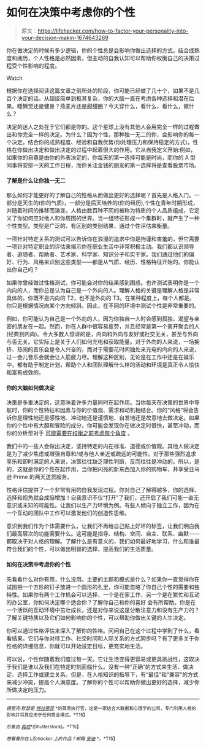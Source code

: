 # 如何在决策中考虑你的个性

> 原文：<https://lifehacker.com/how-to-factor-your-personality-into-your-decision-makin-1674643269>

你在做决定的时候有多少逻辑，你的个性总是会影响你做出选择的方式。结合成熟度和阅历，个人性格是必然因素，但主动的自我认知可以帮助你权衡自己的决策过程受个性影响的程度。

Watch

根据你在选择阅读这篇文章之前所处的阶段，你可能已经做了几十个，如果不是几百个决定的话。从超级简单到极其复杂，你的大脑一直在考虑各种选择和潜在后果。睡懒觉还是健身？燕麦片还是甜甜圈？今天穿什么，看什么，看什么，做什么？

决定的迷人之处在于它们都是你的。这个星球上没有其他人会用完全一样的过程做出和你完全一样的决定。为什么？因为个性，那种独一无二的你，会影响你的每一个决定。结合你的成熟程度、经验和自我优势(你处理压力和保持稳定的方式)，性格在你做出决定和做出决定的过程中起着很大的作用。它从自我定义开始:例如，如果你的自尊是由你的外表决定的，你每天的第一选择可能是时尚，而你的 A 型同事将安排一天的工作日程，而你关注金钱的朋友的第一选择将是查看股票市场。

#### 了解是什么让你独一无二

那么如何才能更好的了解自己的性格从而做出更好的选择呢？首先是人格入门。一部分是天生的(你的气质)，一部分是后天培养的(你的经历),个性在青年时期形成，并随着时间的推移而演变。人格由数百种不同的被称为特质的个人品质组成，它定义了你如何应对他人和你周围的世界。当一组特征形成一个集群时，就产生了一种个性类型。类型是广泛的、有区别的类别结果，通过个性评估来衡量。

一项针对特定关系的测试可以告诉你在浪漫的追求中你是拘谨和害羞的，但它需要一项针对特定职业的评估来揭示你在职业生活中非常积极主动。我们都认识领导者、追随者、帮助者、艺术家、科学家、知识分子和实干家。我们通过他们的偏好、行为、风格来识别这些类型——都是从气质、经历、性格特征开始的。你能认出你自己吗？

如果你曾经做过性格测试，你可能会对你的结果感到困惑。也许测试表明你是一个内向的人，而你总是认为自己是一个外向的人。理解人格的关键是理解人格是非常具体的。你既不是内向的 T2，也不是外向的 T3。在某种程度上，每个人都是。你只是根据情况向某个方向倾斜。因此，在不同的环境中测试个性是非常重要的。

例如，你可能认为自己是一个外向的人，因为你独自一人时会感到孤独，渴望与亲密的朋友在一起。然而，你在人群中很容易疲劳，并且经常是第一个离开聚会的人(经典到内向)。令大多数人惊讶的是，内向和外向与友好或社交无关，甚至与外向与否无关。它实际上是关于人们如何充电和获取能量。对于外向的人来说，一场拥挤、热闹的音乐会是令人兴奋的，而对于需要花时间独处来充电的内向的人来说，过一会儿音乐会就会让人筋疲力尽。理解这种区别，无论是在工作中还是在娱乐中，都有助于制定计划，帮助个人和团队理解什么样的活动和环境是真正令人愉快和富有成效的。

#### 你的大脑如何做决定

决策是多重决定的，这意味着许多力量同时在起作用。当你每天在决策的世界中导航时，你的个性特征和因素与你的价值观、需求和动机相结合。你的“风格”将会告诉你是理性地还是感性地、冲动地还是谨慎地、自发地还是故意地去做决定。如果你的个性中有大胆和冒险的成分，你可能会发现你在做决定时很快，甚至冲动，而你的分析型对手 [可能需要在权衡之前考虑每个角度](https://lifehacker.com/four-tricks-to-help-you-make-any-difficult-decision-987762341) 。

我们中的一些人会做出决定，坚持特定的内在标准、道德或价值观。其他人做决定是为了减少焦虑或增强自尊和/或与他人亲近或疏远的可能性。对于那些强烈追求享乐和即时满足的人来说，决策往往缺乏理性判断，反而往往是冲动的。所以，是的，这就是你的个性在起作用，当你把闪亮的新东西加入你的购物车，并享受亚马逊 Prime 的两天送货服务。

性格评估提供了一个非常有用的自我发现过程。你对自己了解得越多，你的选择、选择和视角就会成倍增加！自我意识不仅“打开”了我们，还开启了我们可能一直无意识或未知的可能性。让我们以生产力环境为例。有些人倾向于独立工作，因为在一个互动的团队中工作可以激发他们的创造性思维。

意识到我们作为个体需要什么，让我们不再给自己贴上好坏的标签，让我们明白我们最高层次的功能需要什么。这可能是指导、结构、空间、自主、联系、幽默——都取决于对人格的理解。了解什么是有意义的，我们如何最好地学习，什么和谁最符合我们的个性，可以做出明智的选择，提高我们的生活质量。

#### 如何在决策中考虑你的个性

先看看什么对你有用，什么没用。主要的主题和模式是什么？如果你一直觉得你在试图把一个方形的钉子放进一个圆形的孔里，你可能忽略了你自己个性的需要和独特性。如果你有两个工作机会可以选择，一个是在家工作，另一个是在繁忙和互动的办公室，你如何决定哪个适合你？了解你自己和你的喜好 会有所帮助。你是在一个活跃的互动环境中茁壮成长，还是对你来说这是分散注意力和没有生产力的？了解关键特质以及它们如何影响你的个性，可以帮助你做出关键的人生决定。

你可以通过性格评估来深入了解你的性格。问问自己在这个过程中学到了什么，看看结果。它们与你对待工作、社交时间和人际关系的方式同步吗？有了更多关于你性格的详细信息，你就可以开始设定目标，更充实地生活。

可以说，个性伴随着我们度过每一天。它让生活变得更容易或更具挑战性，这取决于我们是谁以及我们在特定时刻面临什么。没有一种“正确”的方式来生活、做决定、选择工作或建立关系。但是，在人格知识的指导下，有“最佳”和“兼容”的方式来减少冲突，提高个人满意度。了解你的个性可以帮助你做出更好的选择，减少你所做决定的压力。

* * *

<small>*德里克·默瑟是*</small> [<small>*特拉蒂菲*</small>](https://www.traitify.com/) <small>*的首席执行官，这是一家结合大数据和心理学的公司，专门利用人格的影响并将其应用于任何商业模式。*T15】</small>

<small>*形象由*</small> [<small>*构成*</small>](http://www.shutterstock.com/pic-96787372/stock-vector-concept-of-a-hard-choice-between-a-heart-and-a-brain.html?src=csl_recent_image-3)<small>*(Shutterstock)。*T15】</small>

<small>*想看看你在 Lifehacker 上的作品？邮箱*</small> [<small>*安迪*</small>](mailto:andy@lifehacker.com) <small>*。*T15】</small>
